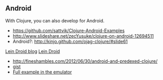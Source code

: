 Android
---

With Clojure, you can also develop for Android. 

* https://github.com/sattvik/Clojure-Android-Examples
* http://www.slideshare.net/zecYusuke/clojure-on-android-12694511
* Android?: http://kinjo.github.com/ojag-clojure/#slide61

[Lein Droid blog](http://clojure-android.blogspot.jp/)
[Lein Droid](https://github.com/alexander-yakushev/lein-droid)

* http://fineshambles.com/2012/06/30/android-and-predexed-clojure/
* [gist](https://gist.github.com/1032864)
* [Full example in the emulator](http://www.serendip.ws/archives/4855)